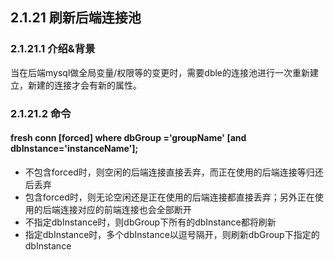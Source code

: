 ## 2.1.21 刷新后端连接池

### 2.1.21.1 介绍&背景
当在后端mysql做全局变量/权限等的变更时，需要dble的连接池进行一次重新建立，新建的连接才会有新的属性。

### 2.1.21.2 命令
####  fresh conn [forced] where dbGroup ='groupName' [and dbInstance='instanceName'];

* 不包含forced时，则空闲的后端连接直接丢弃，而正在使用的后端连接等归还后丢弃
* 包含forced时，则无论空闲还是正在使用的后端连接都直接丢弃；另外正在使用的后端连接对应的前端连接也会全部断开
* 不指定dbInstance时，则dbGroup下所有的dbInstance都将刷新
* 指定dbInstance时，多个dbInstance以逗号隔开，则刷新dbGroup下指定的dbInstance











